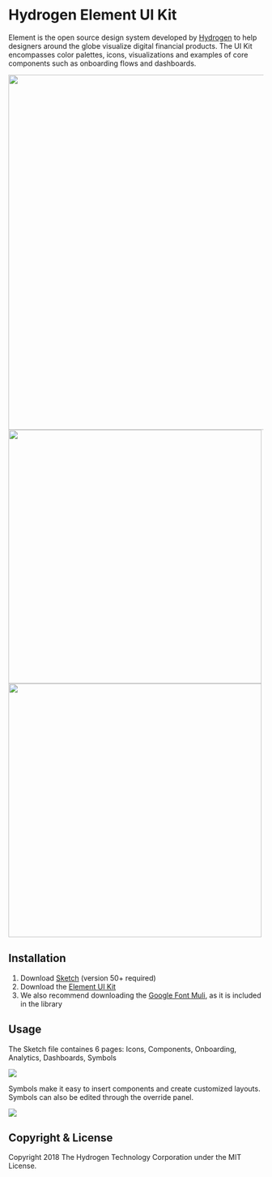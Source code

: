 # Hydrogen Element UI Kit
Element is the open source design system developed by <a href="https://www.hydrogenplatform.com">Hydrogen</a> to help designers around the globe visualize digital financial products. The UI Kit encompasses color palettes, icons, visualizations and examples of core components such as onboarding flows and dashboards.

<img src="https://github.com/hydrogen-dev/element-ui-kit/blob/master/img/components.png" width="700">
<img src="https://github.com/hydrogen-dev/element-ui-kit/blob/master/img/analytics.png" width="500">
<img src="https://github.com/hydrogen-dev/element-ui-kit/blob/master/img/screener.png" width="500">

## Installation
1. Download <a href="https://www.sketchapp.com/updates/">Sketch</a> (version 50+ required)
2. Download the <a href="https://github.com/hydrogen-dev/element-ui-kit/raw/master/Hydrogen_Element_UI_Kit.sketch">Element UI Kit</a>
3. We also recommend downloading the <a href="https://fonts.google.com/specimen/Muli">Google Font Muli</a>, as it is included in the library

## Usage
The Sketch file containes 6 pages: Icons, Components, Onboarding, Analytics, Dashboards, Symbols

<img src="https://github.com/hydrogen-dev/element-ui-kit/blob/master/img/toc.png">

Symbols make it easy to insert components and create customized layouts. Symbols can also be edited through the override panel.

<img src="https://github.com/hydrogen-dev/element-ui-kit/blob/master/img/symbols.png">

## Copyright & License
Copyright 2018 The Hydrogen Technology Corporation under the MIT License.

